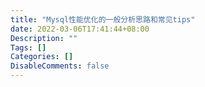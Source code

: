 ```yaml
---
title: "Mysql性能优化的一般分析思路和常见tips"
date: 2022-03-06T17:41:44+08:00
Description: ""
Tags: []
Categories: []
DisableComments: false
---
```

